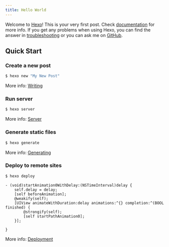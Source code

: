 ```yaml
---
title: Hello World
---
```

Welcome to [Hexo](https://hexo.io/)! This is your very first post. Check [documentation](https://hexo.io/docs/) for more info. If you get any problems when using Hexo, you can find the answer in [troubleshooting](https://hexo.io/docs/troubleshooting.html) or you can ask me on [GitHub](https://github.com/hexojs/hexo/issues).

## Quick Start

### Create a new post

``` bash
$ hexo new "My New Post"
```

More info: [Writing](https://hexo.io/docs/writing.html)

### Run server

``` bash
$ hexo server
```

More info: [Server](https://hexo.io/docs/server.html)

### Generate static files

``` bash
$ hexo generate
```

More info: [Generating](https://hexo.io/docs/generating.html)

### Deploy to remote sites

``` bash
$ hexo deploy
```

``` objc
- (void)startAnimation0WithDelay:(NSTimeInterval)delay {
    self.delay = delay;
    [self beforeAnimation];
    @weakify(self);
    [UIView animateWithDuration:delay animations:^{} completion:^(BOOL finished) {
        @strongify(self);
        [self startPathAnimation0];
    }];
    
}
```

More info: [Deployment](https://hexo.io/docs/deployment.html)
